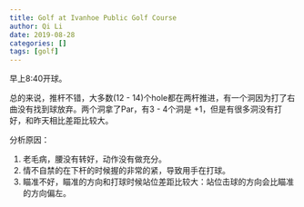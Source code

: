 ```yaml
---
title: Golf at Ivanhoe Public Golf Course
author: Qi Li
date: 2019-08-28
categories: []
tags: [golf]
---
```


早上8:40开球。

总的来说，推杆不错，大多数(12 - 14)个hole都在两杆推进，有一个洞因为打了右曲没有找到球放弃。两个洞拿了Par，有3 - 4个洞是 +1，但是有很多洞没有打好，和昨天相比差距比较大。

分析原因：
1. 老毛病，腰没有转好，动作没有做充分。
2. 情不自禁的在下杆的时候握的非常的紧，导致用手在打球。
3. 瞄准不好，瞄准的方向和打球时候站位差距比较大：站位击球的方向会比瞄准的方向偏左。

